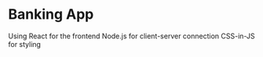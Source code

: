 # Banking App
 Using React for the frontend
Node.js for client-server connection
CSS-in-JS for styling
